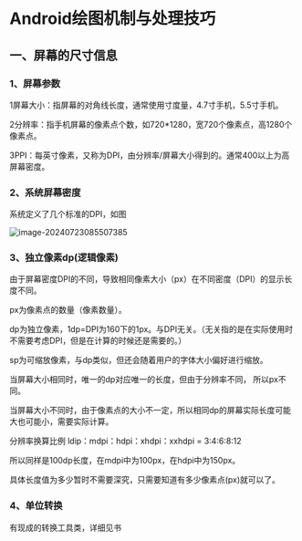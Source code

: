 # Android绘图机制与处理技巧

## 一、屏幕的尺寸信息

### 1、屏幕参数

1屏幕大小：指屏幕的对角线长度，通常使用寸度量，4.7寸手机，5.5寸手机。

2分辨率：指手机屏幕的像素点个数，如720*1280，宽720个像素点，高1280个像素点。

3PPI：每英寸像素，又称为DPI，由分辨率/屏幕大小得到的。通常400以上为高屏幕密度。

### 2、系统屏幕密度

系统定义了几个标准的DPI，如图

![image-20240723085507385](C:\Users\Administrator\AppData\Roaming\Typora\typora-user-images\image-20240723085507385.png)

### 3、独立像素dp(逻辑像素)

由于屏幕密度DPI的不同，导致相同像素大小（px）在不同密度（DPI）的显示长度不同。

px为像素点的数量（像素数量）。

dp为独立像素，1dp=DPI为160下的1px。与DPI无关。（无关指的是在实际使用时不需要考虑DPI，但是在计算的时候还是需要的。）

sp为可缩放像素，与dp类似，但还会随着用户的字体大小偏好进行缩放。

当屏幕大小相同时，唯一的dp对应唯一的长度，但由于分辨率不同， 所以px不同。

当屏幕大小不同时，由于像素点的大小不一定，所以相同dp的屏幕实际长度可能大也可能小，需要实际计算。

分辨率换算比例 ldip：mdpi：hdpi：xhdpi：xxhdpi = 3:4:6:8:12

所以同样是100dp长度，在mdpi中为100px，在hdpi中为150px。

具体长度值为多少暂时不需要深究，只需要知道有多少像素点(px)就可以了。

### 4、单位转换

有现成的转换工具类，详细见书
